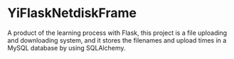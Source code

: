 # YiFlaskNetdiskFrame
A product of the learning process with Flask, this project is a file uploading and downloading system, and it stores the filenames and upload times in a MySQL database by using SQLAlchemy.
